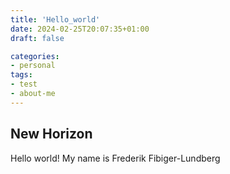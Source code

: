 ```yaml
---
title: 'Hello_world'
date: 2024-02-25T20:07:35+01:00
draft: false

categories:
- personal
tags:
- test
- about-me
---
```


## New Horizon

Hello world!
My name is Frederik Fibiger-Lundberg